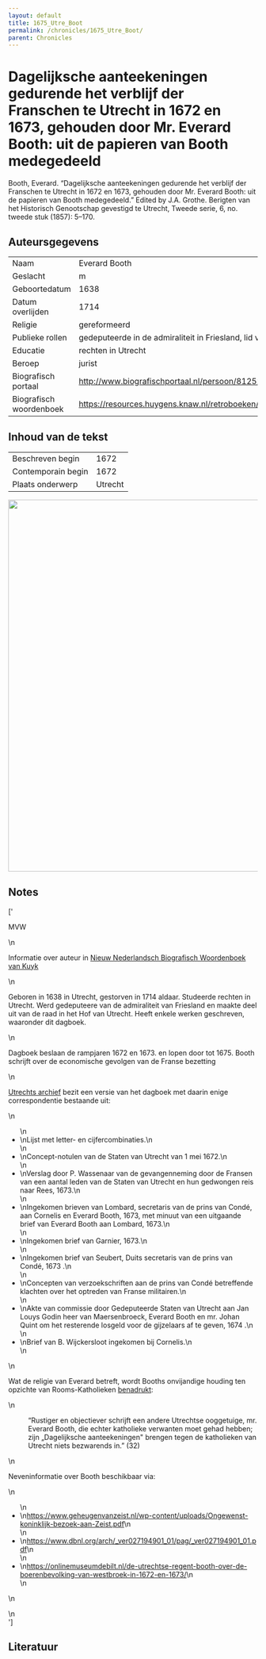 ```yaml
---
layout: default
title: 1675_Utre_Boot
permalink: /chronicles/1675_Utre_Boot/
parent: Chronicles
--- 
```



# Dagelijksche aanteekeningen gedurende het verblijf der Franschen te Utrecht in 1672 en 1673, gehouden door Mr. Everard Booth: uit de papieren van Booth medegedeeld 

Booth, Everard. “Dagelijksche aanteekeningen gedurende het verblijf der Franschen te Utrecht in 1672 en 1673, gehouden door Mr. Everard Booth: uit de papieren van Booth medegedeeld.” Edited by J.A. Grothe. Berigten van het Historisch Genootschap gevestigd te Utrecht, Tweede serie, 6, no. tweede stuk (1857): 5–170. 

## Auteursgegevens 

| | | 
| --------------- | --------------- | 
| Naam | Everard Booth | 
| Geslacht | m | 
 | Geboortedatum | 1638 | 
| Datum overlijden | 1714 | 
| Religie | gereformeerd | 
| Publieke rollen | gedeputeerde in de admiraliteit in Friesland, lid van het Hof van Utrecht, heer van Mijdrecht | 
| Educatie | rechten in Utrecht | 
| Beroep | jurist | 
| Biografisch portaal | http://www.biografischportaal.nl/persoon/81252713 | 
| Biografisch woordenboek | https://resources.huygens.knaw.nl/retroboeken/nnbw/#source=3&page=79&view=imagePane&accessor=accessor_index | 

## Inhoud van de tekst 

| | | 
| --------------- | --------------- | 
| Beschreven begin | 1672 | 
| Contemporain begin | 1672 | 
| Plaats onderwerp | Utrecht | 

[<img src="..\..\barplots_chronicles\1675_Utre_Boot.jpg" width="750"/>](..\..\barplots_chronicles\1675_Utre_Boot.jpg) 

## Notes 

['<div data-schema-version="8"><p>MVW</p>\n<p>Informatie over auteur in <a href="http://resources.huygens.knaw.nl/retroboeken/nnbw/#source=3&amp;page=79&amp;view=imagePane" rel="noopener noreferrer nofollow">Nieuw Nederlandsch Biografisch Woordenboek van Kuyk</a></p>\n<p>Geboren in 1638 in Utrecht, gestorven in 1714 aldaar. Studeerde rechten in Utrecht. Werd gedeputeere van de admiraliteit van Friesland en maakte deel uit van de raad in het Hof van Utrecht. Heeft enkele werken geschreven, waaronder dit dagboek.</p>\n<p>Dagboek beslaan de rampjaren 1672 en 1673. en lopen door tot 1675. Booth schrijft over de economische gevolgen van de Franse bezetting</p>\n<p><a href="https://hetutrechtsarchief.nl/onderzoek/resultaten/archieven?mivast=39&amp;mizig=210&amp;miadt=39&amp;miaet=1&amp;micode=759&amp;minr=2615713&amp;miview=inv2&amp;milang=nl" rel="noopener noreferrer nofollow">Utrechts archief</a> bezit een versie van het dagboek met daarin enige correspondentie bestaande uit:</p>\n<ul>\n<li>\nLijst met letter- en cijfercombinaties.\n</li>\n<li>\nConcept-notulen van de Staten van Utrecht van 1 mei 1672.\n</li>\n<li>\nVerslag door P. Wassenaar van de gevangenneming door de Fransen van een aantal leden van de Staten van Utrecht en hun gedwongen reis naar Rees, 1673.\n</li>\n<li>\nIngekomen brieven van Lombard, secretaris van de prins van Condé, aan Cornelis en Everard Booth, 1673, met minuut van een uitgaande brief van Everard Booth aan Lombard, 1673.\n</li>\n<li>\nIngekomen brief van Garnier, 1673.\n</li>\n<li>\nIngekomen brief van Seubert, Duits secretaris van de prins van Condé, 1673 .\n</li>\n<li>\nConcepten van verzoekschriften aan de prins van Condé betreffende klachten over het optreden van Franse militairen.\n</li>\n<li>\nAkte van commissie door Gedeputeerde Staten van Utrecht aan Jan Louys Godin heer van Maersenbroeck, Everard Booth en mr. Johan Quint om het resterende losgeld voor de gijzelaars af te geven, 1674 .\n</li>\n<li>\nBrief van B. Wijckersloot ingekomen bij Cornelis.\n</li>\n</ul>\n<p>Wat de religie van Everard betreft, wordt Booths onvijandige houding ten opzichte van Rooms-Katholieken <a href="https://www.dbnl.org/arch/_ver027194901_01/pag/_ver027194901_01.pdf" rel="noopener noreferrer nofollow">benadrukt</a>:</p>\n<p style="padding-left: 40px" data-indent="1">“Rustiger en objectiever schrijft een andere Utrechtse ooggetuige, mr. Everard Booth, die echter katholieke verwanten moet gehad hebben; zijn „Dagelijksche aanteekeningen" brengen tegen de katholieken van Utrecht niets bezwarends in.” (32)</p>\n<p>Neveninformatie over Booth beschikbaar via:</p>\n<ul>\n<li>\n<a href="https://www.geheugenvanzeist.nl/wp-content/uploads/Ongewenst-koninklijk-bezoek-aan-Zeist.pdf" rel="noopener noreferrer nofollow">https://www.geheugenvanzeist.nl/wp-content/uploads/Ongewenst-koninklijk-bezoek-aan-Zeist.pdf</a>\n</li>\n<li>\n<a href="https://www.dbnl.org/arch/_ver027194901_01/pag/_ver027194901_01.pdf" rel="noopener noreferrer nofollow">https://www.dbnl.org/arch/_ver027194901_01/pag/_ver027194901_01.pdf</a>\n</li>\n<li>\n<a href="https://onlinemuseumdebilt.nl/de-utrechtse-regent-booth-over-de-boerenbevolking-van-westbroek-in-1672-en-1673/" rel="noopener noreferrer nofollow">https://onlinemuseumdebilt.nl/de-utrechtse-regent-booth-over-de-boerenbevolking-van-westbroek-in-1672-en-1673/</a>\n</li>\n</ul>\n<p></p>\n</div>'] 

## Literatuur 

